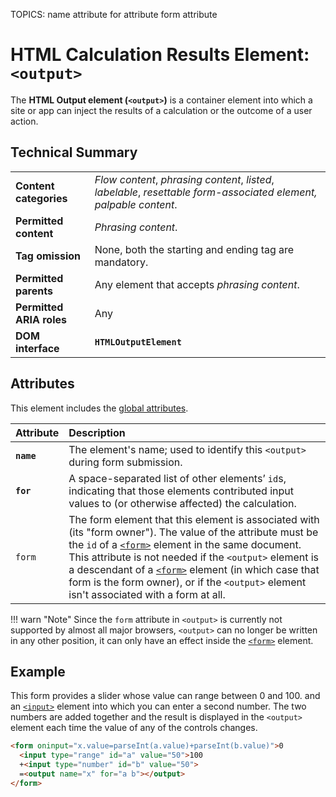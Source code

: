 TOPICS: <output>
        <output> name attribute
        <output> for attribute
        <output> form attribute

# HTML Calculation Results Element: `<output>`

The **HTML Output element (`<output>`)** is a container element into which a site or app can inject
the results of a calculation or the outcome of a user action.

## Technical Summary

|  |  |
| :-- | :-- |
| **Content categories** | *Flow content*, *phrasing content*, *listed*, *labelable*, *resettable form-associated element, palpable content*.|
| **Permitted content** | *Phrasing content*. |
| **Tag omission** | None, both the starting and ending tag are mandatory.|
| **Permitted parents** | Any element that accepts *phrasing content*.|
| **Permitted ARIA roles** | Any |
| **DOM interface** | **`HTMLOutputElement`** |

## Attributes

This element includes the [global attributes](/en/webfrontend/HTML_Global_Attributes).

| Attribute | Description |
| :-- | :-- |
| **`name`** | The element's name; used to identify this `<output>` during form submission.
| **`for`** | A space-separated list of other elements’ `id`s, indicating that those elements contributed input values to (or otherwise affected) the calculation.
| `form` | The form element that this element is associated with (its "form owner"). The value of the attribute must be the `id` of a [`<form>`](/en/webfrontend/<form>) element in the same document. This attribute is not needed if the `<output>` element is a descendant of a [`<form>`](/en/webfrontend/<form>) element (in which case that form is the form owner), or if the `<output>` element isn't associated with a form at all.

!!! warn "Note"
    Since the `form` attribute in `<output>` is currently not supported by almost all major browsers,
    `<output>` can no longer be written in any other position, it can only have an effect inside the
    [`<form>`](/en/webfrontend/<form>) element.

## Example

This form provides a slider whose value can range between 0 and 100. and an [`<input>`](/en/webfrontend/<input>)
element into which you can enter a second number. The two numbers are added together and the result is
displayed in the `<output>` element each time the value of any of the controls changes.

```html
<form oninput="x.value=parseInt(a.value)+parseInt(b.value)">0
  <input type="range" id="a" value="50">100
  +<input type="number" id="b" value="50">
  =<output name="x" for="a b"></output>
</form>
```

